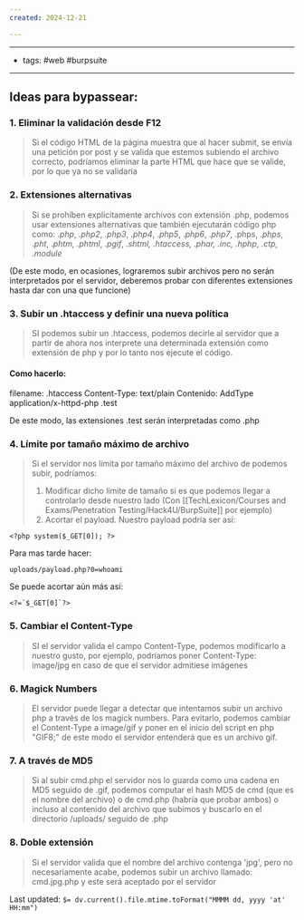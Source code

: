 ```yaml
---
created: 2024-12-21

---
```

------
- tags: #web #burpsuite 
---------------

## Ideas para bypassear:
### 1. Eliminar la validación desde F12
> Si el código HTML de la página muestra que al hacer submit, se envía una petición por post y se valida que estemos subiendo el archivo correcto, podríamos eliminar la parte HTML que hace que se valide, por lo que ya no se validaría

### 2. Extensiones alternativas
> 	Si se prohíben explícitamente archivos con extensión .php, podemos usar extensiones alternativas que también ejecutarán código php como: 
> 		._php_, _.php2_, _.php3_, ._php4_, ._php5_, ._php6_, ._php7_, .phps, ._phps_, ._pht_, ._phtm, .phtml_, ._pgif_, _.shtml, .htaccess, .phar, .inc, .hphp, .ctp, .module_

(De este modo, en ocasiones, lograremos subir archivos pero no serán interpretados por el servidor, deberemos probar con diferentes extensiones hasta dar con una que funcione)


### 3. Subir un .htaccess y definir una nueva política
> SI podemos subir un .htaccess, podemos decirle al servidor que a partir de ahora nos interprete una determinada extensión como extensión de php y por lo tanto nos ejecute el código.

#### Como hacerlo:
filename: .htaccess
Content-Type: text/plain
Contenido:
AddType application/x-httpd-php .test

De este modo, las extensiones .test serán interpretadas como .php

### 4. Límite por tamaño máximo de archivo
> Si el servidor nos limita por tamaño máximo del archivo de podemos subir, podríamos:
> 1. Modificar dicho límite de tamaño si es que podemos llegar a controlarlo desde nuestro lado (Con [[TechLexicon/Courses and Exams/Penetration Testing/Hack4U/BurpSuite]] por ejemplo)
> 2. Acortar el payload. Nuestro payload podría ser así:

	<?php system($_GET[0]); ?>

Para mas tarde hacer:

	uploads/payload.php?0=whoami

Se puede acortar aún más así:

	<?=`$_GET[0]`?>


### 5. Cambiar el Content-Type
> SI el servidor valida el campo Content-Type, podemos modificarlo a nuestro gusto, por ejemplo, podríamos poner
> Content-Type: image/jpg en caso de que el servidor admitiese imágenes


### 6. Magick Numbers
> El servidor puede llegar a detectar que intentamos subir un archivo php a través de los magick numbers.
> Para evitarlo, podemos cambiar el Content-Type a image/gif y poner en el inicio del script en php "GIF8;" de este modo 
> el servidor entenderá que es un archivo gif.


### 7. A través de MD5
> Si al subir cmd.php el servidor nos lo guarda como una cadena en MD5 seguido de .gif, podemos computar el hash MD5 de cmd (que es el nombre del archivo) o de cmd.php (habría que probar ambos) o incluso al contenido del archivo que subimos y buscarlo en el directorio /uploads/ seguido de .php


### 8. Doble extensión
> Si el servidor valida que el nombre del archivo contenga 'jpg', pero no necesariamente acabe, podemos subir un archivo llamado:
> cmd.jpg.php y este será aceptado por el servidor


Last updated: `$= dv.current().file.mtime.toFormat("MMMM dd, yyyy 'at' HH:mm")`
